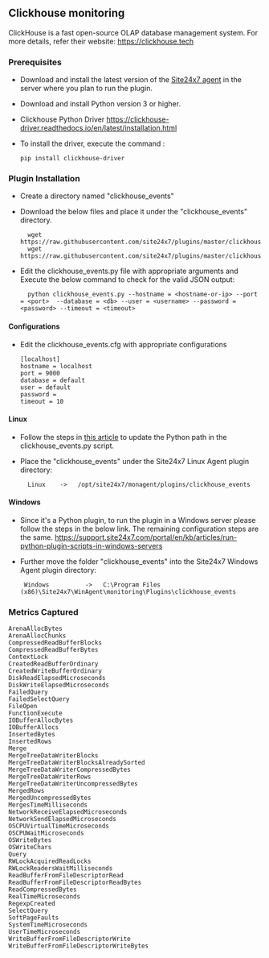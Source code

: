 Clickhouse monitoring
---  
ClickHouse is a fast open-source OLAP database management system. For more details, refer their website: https://clickhouse.tech

### Prerequisites

- Download and install the latest version of the [Site24x7 agent](https://www.site24x7.com/app/client#/admin/inventory/add-monitor) in the server where you plan to run the plugin. 
- Download and install Python version 3 or higher.
- Clickhouse Python Driver
https://clickhouse-driver.readthedocs.io/en/latest/installation.html

- To install the driver, execute the command :
	```
	pip install clickhouse-driver
	```

### Plugin Installation  

- Create a directory named "clickhouse_events"

- Download the below files and place it under the "clickhouse_events" directory.

		wget https://raw.githubusercontent.com/site24x7/plugins/master/clickhouse/clickhouse_events/clickhouse_events.py
		wget https://raw.githubusercontent.com/site24x7/plugins/master/clickhouse/clickhouse_events/clickhouse_events.cfg


- Edit the clickhouse_events.py file with appropriate arguments and Execute the below command to check for the valid JSON output:

		python clickhouse_events.py --hostname = <hostname-or-ip> --port = <port>  --database = <db> --user = <username> --password = <password> --timeout = <timeout>
#### Configurations

- Edit the clickhouse_events.cfg with appropriate configurations
	```
	[localhost]
	hostname = localhost
	port = 9000
	database = default
	user = default
	password = 
	timeout = 10
	```
#### Linux

- Follow the steps in [this article](https://support.site24x7.com/portal/en/kb/articles/updating-python-path-in-a-plugin-script-for-linux-servers) to update the Python path in the clickhouse_events.py script.

- Place the "clickhouse_events" under the Site24x7 Linux Agent plugin directory:

        Linux    ->   /opt/site24x7/monagent/plugins/clickhouse_events

#### Windows
- Since it's a Python plugin, to run the plugin in a Windows server please follow the steps in the below link. The remaining configuration steps are the same.
https://support.site24x7.com/portal/en/kb/articles/run-python-plugin-scripts-in-windows-servers
-  Further move the folder "clickhouse_events" into the  Site24x7 Windows Agent plugin directory:

        Windows          ->   C:\Program Files (x86)\Site24x7\WinAgent\monitoring\Plugins\clickhouse_events

### Metrics Captured
    ArenaAllocBytes
    ArenaAllocChunks
    CompressedReadBufferBlocks
    CompressedReadBufferBytes
    ContextLock
    CreatedReadBufferOrdinary
    CreatedWriteBufferOrdinary
    DiskReadElapsedMicroseconds
    DiskWriteElapsedMicroseconds
    FailedQuery
    FailedSelectQuery
    FileOpen
    FunctionExecute
    IOBufferAllocBytes
    IOBufferAllocs
    InsertedBytes
    InsertedRows
    Merge
    MergeTreeDataWriterBlocks
    MergeTreeDataWriterBlocksAlreadySorted
    MergeTreeDataWriterCompressedBytes
    MergeTreeDataWriterRows
    MergeTreeDataWriterUncompressedBytes
    MergedRows
    MergedUncompressedBytes
    MergesTimeMilliseconds
    NetworkReceiveElapsedMicroseconds
    NetworkSendElapsedMicroseconds
    OSCPUVirtualTimeMicroseconds
    OSCPUWaitMicroseconds
    OSWriteBytes
    OSWriteChars
    Query
    RWLockAcquiredReadLocks
    RWLockReadersWaitMilliseconds
    ReadBufferFromFileDescriptorRead
    ReadBufferFromFileDescriptorReadBytes
    ReadCompressedBytes
    RealTimeMicroseconds
    RegexpCreated
    SelectQuery
    SoftPageFaults
    SystemTimeMicroseconds
    UserTimeMicroseconds
    WriteBufferFromFileDescriptorWrite
    WriteBufferFromFileDescriptorWriteBytes
